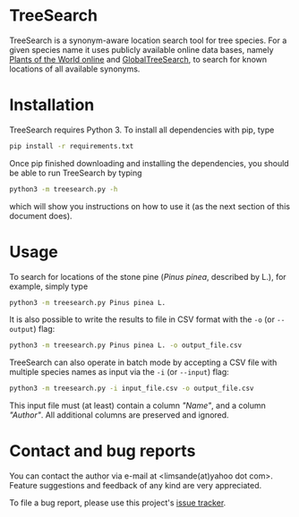 # TreeSearch

TreeSearch is a synonym-aware location search tool for tree species. For a given species name it uses publicly available online data bases, namely [Plants of the World online](plantsoftheworldonline.org) and [GlobalTreeSearch](https://www.bgci.org/global_tree_search.php), to search for known locations of all available synonyms.

# Installation
TreeSearch requires Python 3. To install all dependencies with pip, type
```bash
pip install -r requirements.txt
```

Once pip finished downloading and installing the dependencies, you should be able to run TreeSearch by typing
```bash
python3 -m treesearch.py -h
```
which will show you instructions on how to use it (as the next section of this document does).

# Usage
To search for locations of the stone pine (*Pinus pinea*, described by L.), for example, simply type
```bash
python3 -m treesearch.py Pinus pinea L.
```

It is also possible to write the results to file in CSV format with the `-o` (or `--output`) flag:
```bash
python3 -m treesearch.py Pinus pinea L. -o output_file.csv
```

TreeSearch can also operate in batch mode by accepting a CSV file with multiple species names as input via the `-i` (or `--input`) flag:
```bash
python3 -m treesearch.py -i input_file.csv -o output_file.csv
```
This input file must (at least) contain a column *"Name"*, and a column *"Author"*. All additional columns are preserved and ignored.


# Contact and bug reports
You can contact the author via e-mail at <limsande(at)yahoo dot com>. Feature suggestions and feedback of any kind are very appreciated.

To file a bug report, please use this project's [issue tracker](https://github.com/Limsande/TreeSearch/issues).
